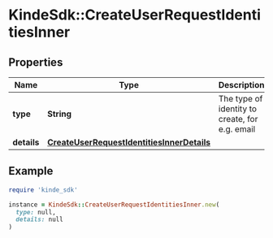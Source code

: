 # KindeSdk::CreateUserRequestIdentitiesInner

## Properties

| Name | Type | Description | Notes |
| ---- | ---- | ----------- | ----- |
| **type** | **String** | The type of identity to create, for e.g. email | [optional] |
| **details** | [**CreateUserRequestIdentitiesInnerDetails**](CreateUserRequestIdentitiesInnerDetails.md) |  | [optional] |

## Example

```ruby
require 'kinde_sdk'

instance = KindeSdk::CreateUserRequestIdentitiesInner.new(
  type: null,
  details: null
)
```

